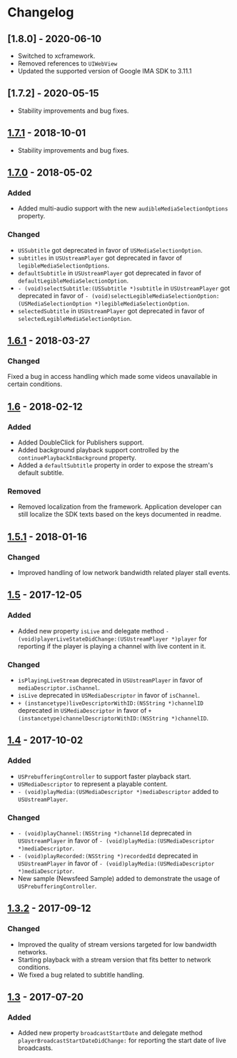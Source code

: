 # Changelog

## [1.8.0] - 2020-06-10
- Switched to xcframework.
- Removed references to `UIWebView`
- Updated the supported version of Google IMA SDK to 3.11.1

## [1.7.2] - 2020-05-15
- Stability improvements and bug fixes.

## [1.7.1] - 2018-10-01
- Stability improvements and bug fixes.

## [1.7.0] - 2018-05-02
### Added
- Added multi-audio support with the new `audibleMediaSelectionOptions` property.

### Changed
- `USSubtitle` got deprecated in favor of `USMediaSelectionOption`.
- `subtitles` in `USUstreamPlayer` got deprecated in favor of `legibleMediaSelectionOptions`.
- `defaultSubtitle` in `USUstreamPlayer` got deprecated in favor of `defaultLegibleMediaSelectionOption`.
- `- (void)selectSubtitle:(USSubtitle *)subtitle` in `USUstreamPlayer` got deprecated in favor of `- (void)selectLegibleMediaSelectionOption:(USMediaSelectionOption *)legibleMediaSelectionOption`.
- `selectedSubtitle` in `USUstreamPlayer` got deprecated in favor of `selectedLegibleMediaSelectionOption`.

## [1.6.1] - 2018-03-27
### Changed
Fixed a bug in access handling which made some videos unavailable in certain conditions.

## [1.6] - 2018-02-12
### Added
- Added DoubleClick for Publishers support.
- Added background playback support controlled by the `continuePlaybackInBackground` property.
- Added a `defaultSubtitle` property in order to expose the stream's default subtitle.

### Removed
- Removed localization from the framework. Application developer can still localize the SDK texts based on the keys documented in readme.

## [1.5.1] - 2018-01-16
### Changed
- Improved handling of low network bandwidth related player stall events.

## [1.5] - 2017-12-05
### Added
- Added new property `isLive` and delegate method `- (void)playerLiveStateDidChange:(USUstreamPlayer *)player` for reporting if the player is playing a channel with live content in it.

### Changed
- `isPlayingLiveStream` deprecated in `USUstreamPlayer` in favor of `mediaDescriptor.isChannel`.
- `isLive` deprecated in `USMediaDescriptor` in favor of `isChannel`.
- `+ (instancetype)liveDescriptorWithID:(NSString *)channelID` deprecated in `USMediaDescriptor` in favor of `+ (instancetype)channelDescriptorWithID:(NSString *)channelID`.

## [1.4] - 2017-10-02
### Added
- `USPrebufferingController` to support faster playback start.
- `USMediaDescriptor` to represent a playable content.
- `- (void)playMedia:(USMediaDescriptor *)mediaDescriptor` added to `USUstreamPlayer`.

### Changed
- `- (void)playChannel:(NSString *)channelId` deprecated in `USUstreamPlayer` in favor of `- (void)playMedia:(USMediaDescriptor *)mediaDescriptor`.
- `- (void)playRecorded:(NSString *)recordedId` deprecated in `USUstreamPlayer` in favor of `- (void)playMedia:(USMediaDescriptor *)mediaDescriptor`.
- New sample (Newsfeed Sample) added to demonstrate the usage of `USPrebufferingController`.

## [1.3.2] - 2017-09-12
### Changed
- Improved the quality of stream versions targeted for low bandwidth networks.
- Starting playback with a stream version that fits better to network conditions.
- We fixed a bug related to subtitle handling.

## [1.3] - 2017-07-20
### Added
- Added new property `broadcastStartDate` and delegate method `playerBroadcastStartDateDidChange:` for reporting the start date of live broadcasts.

[1.3]: ../1.3/
[1.3.2]: ../1.3/
[1.4]: ../1.4/
[1.5]: ../1.5/
[1.5.1]: ../1.5.1/
[1.6]: ../1.6/
[1.6.1]: ../1.6.1/
[1.7.0]: ../1.7.0/
[1.7.1]: ../1.7.1/
